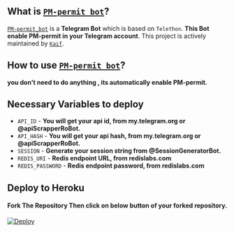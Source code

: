 ## What is [`PM-permit_bot`](https://github.com/kaif-00z/PM-permit_bot/)?
[`PM-permit_bot`](https://github.com/kaif-00z/PM-permit_bot/) is a **Telegram Bot** which is based on `Telethon`. **This Bot enable PM-permit in your Telegram account**. This project is actively maintained by [`Kaif`](https://github.com/kaif-00z). 
## How to use [`PM-permit_bot`](https://github.com/kaif-00z/PM-permit_bot/)?
**you don't need to do anything , its automatically enable PM-permit.**
## Necessary Variables to deploy
- `API_ID` - **You will get your api id, from my.telegram.org or @apiScrapperRoBot.**
- `API_HASH` - **You will get your api hash, from my.telegram.org or @apiScrapperRoBot.**
- `SESSION` - **Generate your session string from @SessionGeneratorBot.**
- `REDIS_URI` - **Redis endpoint URL, from redislabs.com**
- `REDIS_PASSWORD` - **Redis endpoint password, from redislabs.com**
## Deploy to Heroku
#### Fork The Repository Then click on below button of your forked repository.
[![Deploy](https://www.herokucdn.com/deploy/button.svg)](https://heroku.com/deploy)

